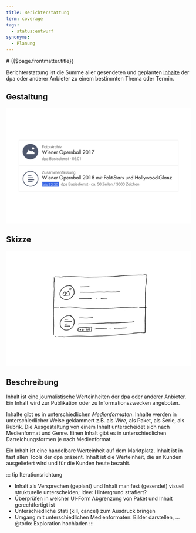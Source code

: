 ```yaml
---
title: Berichterstattung
term: coverage
tags:
  - status:entwurf
synonyms:
  - Planung
---
```

<TagList :items="$page.frontmatter.tags" title="Tags" />
# {{$page.frontmatter.title}}
<SynonymList :items="$page.frontmatter.synonyms" title="Synonyme"></SynonymList>

Berichterstattung ist die Summe aller gesendeten und geplanten [Inhalte](./inhalt.md) der dpa oder anderer Anbieter zu einem bestimmten Thema oder Termin.

## Gestaltung
![](./inhalt/inhalt.png)

## Skizze
![](./inhalt/inhalt-skizze.png)

## Beschreibung
Inhalt ist eine journalistische Werteinheiten der dpa oder anderer Anbieter. Ein Inhalt wird zur Publikation oder zu Informationszwecken angeboten.

Inhalte gibt es in unterschiedlichen *Medienformaten*. Inhalte werden in unterschiedlicher Weise geklammert z.B.  als *Wire*, als Paket, als Serie, als Rubrik. Die Ausgestaltung von einem Inhalt unterscheidet sich nach Medienformat und Genre.  Einen Inhalt gibt es in unterschiedlichen Darreichungsformen je nach Medienformat.

Ein Inhalt ist eine handelbare Werteinheit auf dem Marktplatz. Inhalt ist in fast allen Tools der dpa präsent. Inhalt ist die Werteinheit, die  an Kunden ausgeliefert wird und für die Kunden heute bezahlt.

::: tip Iterationsrichtung
* Inhalt als Versprechen (geplant) und Inhalt manifest (gesendet) visuell strukturelle unterscheiden; Idee: Hintergrund strafiert?
* Überprüfen in welcher UI-Form Abgrenzung von Paket und Inhalt gerechtfertigt ist
* Unterschiedliche Stati (kill, cancel) zum Ausdruck bringen
* Umgang mit unterschiedlichen Medienformaten: Bilder darstellen, ... @todo: Exploration hochladen
:::